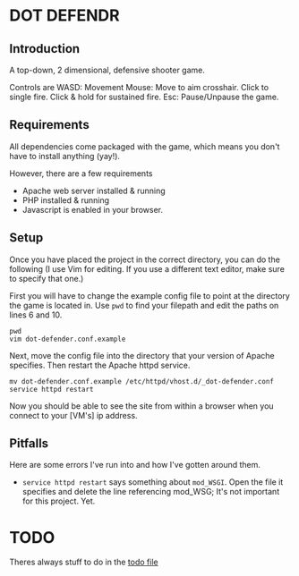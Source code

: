 # DOT DEFENDR

## Introduction

A top-down, 2 dimensional, defensive shooter game.

Controls are
    WASD: Movement
    Mouse:
        Move to aim crosshair.
        Click to single fire.
        Click & hold for sustained fire.
    Esc:
        Pause/Unpause the game.

## Requirements

All dependencies come packaged with the game,
which means you don't have to install anything (yay!).

However, there are a few requirements

- Apache web server installed & running
- PHP installed & running
- Javascript is enabled in your browser.

## Setup

Once you have placed the project in the correct directory,
you can do the following (I use Vim for editing. If you use
a different text editor, make sure to specify that one.)

First you will have to change the example config file to point
at the directory the game is located in. Use `pwd` to find your
filepath and edit the paths on lines 6 and 10.

    pwd
    vim dot-defender.conf.example

Next, move the config file into the directory that your version
of Apache specifies. Then restart the Apache httpd service.

    mv dot-defender.conf.example /etc/httpd/vhost.d/_dot-defender.conf
    service httpd restart

Now you should be able to see the site from within a browser
when you connect to your [VM's] ip address.

## Pitfalls

Here are some errors I've run into and how I've gotten around them.

- `service httpd restart` says something about `mod_WSGI`.
    Open the file it specifies and delete the line referencing mod_WSG; It's not important for this project. Yet.

# TODO

Theres always stuff to do in the [todo file](TODO.md)

